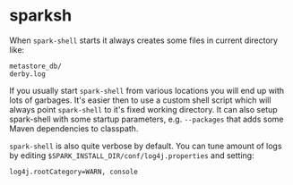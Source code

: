 # sparksh

When `spark-shell` starts it always creates some files in current directory like:

```
metastore_db/
derby.log
```

If you usually start `spark-shell` from various locations you will end up with lots of garbages. It's easier then to use a custom shell script which will always point `spark-shell` to it's fixed working directory. It can also setup spark-shell with some startup parameters, e.g. `--packages` that adds some Maven dependencies to classpath.

`spark-shell` is also quite verbose by default. You can tune amount of logs by editing `$SPARK_INSTALL_DIR/conf/log4j.properties` and setting:

```
log4j.rootCategory=WARN, console
```
